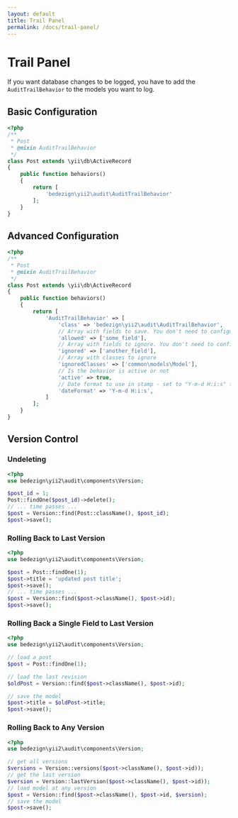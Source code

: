 ```yaml
---
layout: default
title: Trail Panel
permalink: /docs/trail-panel/
---
```


# Trail Panel

If you want database changes to be logged, you have to add the `AuditTrailBehavior` to the models you want to log.

## Basic Configuration

```php
<?php
/**
 * Post
 * @mixin AuditTrailBehavior
 */
class Post extends \yii\db\ActiveRecord
{
    public function behaviors()
    {
        return [
            'bedezign\yii2\audit\AuditTrailBehavior'
        ];
    }
}
```

## Advanced Configuration

```php
<?php
/**
 * Post
 * @mixin AuditTrailBehavior
 */
class Post extends \yii\db\ActiveRecord
{
    public function behaviors()
    {
        return [
            'AuditTrailBehavior' => [
                'class' => 'bedezign\yii2\audit\AuditTrailBehavior',
                // Array with fields to save. You don't need to configure both `allowed` and `ignored`
                'allowed' => ['some_field'],
                // Array with fields to ignore. You don't need to configure both `allowed` and `ignored`
                'ignored' => ['another_field'],
                // Array with classes to ignore
                'ignoredClasses' => ['common\models\Model'],
                // Is the behavior is active or not
                'active' => true,
                // Date format to use in stamp - set to "Y-m-d H:i:s" for datetime or "U" for timestamp
                'dateFormat' => 'Y-m-d H:i:s',
            ]
        ];
    }
}
```


## Version Control

### Undeleting

```php
<?php
use bedezign\yii2\audit\components\Version;

$post_id = 1;
Post::findOne($post_id)->delete();
// ... time passes ...
$post = Version::find(Post::className(), $post_id);
$post->save();
```

### Rolling Back to Last Version

```php
<?php
use bedezign\yii2\audit\components\Version;

$post = Post::findOne(1);
$post->title = 'updated post title';
$post->save();
// ... time passes ...
$post = Version::find($post->className(), $post->id);
$post->save();
```

### Rolling Back a Single Field to Last Version

```php
<?php
use bedezign\yii2\audit\components\Version;

// load a post
$post = Post::findOne(1);

// load the last revision
$oldPost = Version::find($post->className(), $post->id);

// save the model
$post->title = $oldPost->title;
$post->save();
```

### Rolling Back to Any Version

```php
<?php
use bedezign\yii2\audit\components\Version;

// get all versions
$versions = Version::versions($post->className(), $post->id));
// get the last version
$version = Version::lastVersion($post->className(), $post->id));
// load model at any version
$post = Version::find($post->className(), $post->id, $version);
// save the model
$post->save();
```
